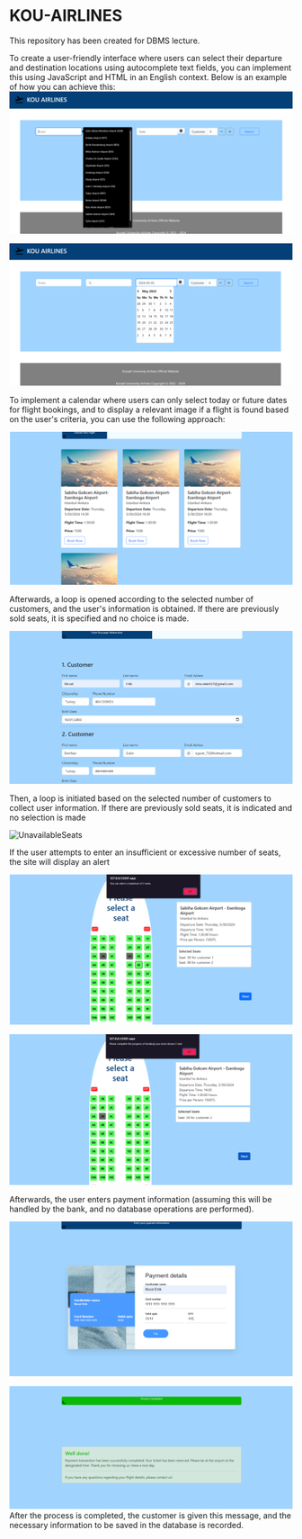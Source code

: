 # KOU-AIRLINES
This repository has been created for DBMS lecture.

To create a user-friendly interface where users can select their departure and destination locations using autocomplete text fields, you can implement this using JavaScript and HTML in an English context. Below is an example of how you can achieve this:
![First Page](assets\1.png)

![Calendar](assets\2.png)

To implement a calendar where users can only select today or future dates for flight bookings, and to display a relevant image if a flight is found based on the user's criteria, you can use the following approach:

![Flights](assets\3.png)

Afterwards, a loop is opened according to the selected number of customers, and the user's information is obtained.
If there are previously sold seats, it is specified and no choice is made.

![CustomerInfo](assets\4.png)

Then, a loop is initiated based on the selected number of customers to collect user information.
If there are previously sold seats, it is indicated and no selection is made







![UnavailableSeats](assets\5.png)

If the user attempts to enter an insufficient or excessive number of seats, the site will display an alert

![Alert1](assets\6.png)

![Alert2](assets\7.png)





Afterwards, the user enters payment information (assuming this will be handled by the bank, and no database operations are performed).

![Payment](assets\8.png)

![Done](assets\9.png)
After the process is completed, the customer is given this message, and the necessary information to be saved in the database is recorded.








